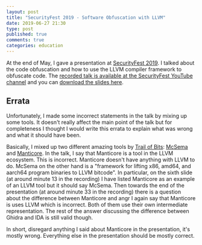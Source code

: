 ```yaml
---
layout: post
title: "SecurityFest 2019 - Software Obfuscation with LLVM"
date: 2019-06-27 21:30
type: post
published: true
comments: true
categories: education
---
```


At the end of May, I gave a presentation at [SecurityFest 2019](https://securityfest.com/).
I talked about the code obfuscation and how to use the LLVM compiler framework to obfuscate code.
The [recorded talk is available at the SecurityFest YouTube channel](https://www.youtube.com/watch?v=bQpPdT7RDqQ) and you can [download the slides here](/assets/other/securityfest19-obfuscation-slides-errata.pdf).

## Errata

Unfortunately, I made some incorrect statements in the talk by mixing up some tools.
It doesn't really affect the main point of the talk but for completeness I thought I would write this errata to explain what was wrong and what it should have been.

Basically, I mixed up two different amazing tools by [Trail of Bits](https://www.trailofbits.com/): [McSema](https://github.com/trailofbits/mcsema) and [Manticore](https://github.com/trailofbits/manticore/).
In the talk, I say that Manticore is a tool in the LLVM ecosystem. This is incorrect. Manticore doesn't have anything with LLVM to do.
McSema on the other hand is a "framework for lifting x86, amd64, and aarch64 program binaries to LLVM bitcode".
In particular, on the sixth slide (at around minute 13 in the recording) I have listed Manticore as an example of an LLVM tool but it should say McSema.
Then towards the end of the presentation (at around minute 33 in the recording) there is a question about the difference 
between Manticore and angr I again say that Manticore is uses LLVM which is incorrect. Both of them use their own intermediate representation.
The rest of the answer discussing the difference between Ghidra and IDA is still valid though.

In short, disregard anything I said about Manticore in the presentation, it's mostly wrong.
Everything else in the presentation should be mostly correct.
